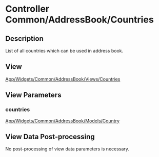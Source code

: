 # Controller Common/AddressBook/Countries

## Description

List of all countries which can be used in address book.

## View

[App/Widgets/Common/AddressBook/Views/Countries](../Views/Countries.md)

## View Parameters

### countries
[App/Widgets/Common/AddressBook/Models/Country](../Models/Country.md)

## View Data Post-processing

No post-processing of view data parameters is necessary.

